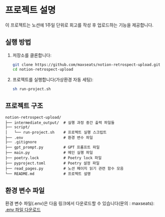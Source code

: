 # 프로젝트 설명

이 프로젝트는 노션에 1주일 단위로 회고를 작성 후 업로드하는 기능을 제공합니다.

## 실행 방법

1. 저장소를 클론합니다:
    ```bash
    git clone https://github.com/maxseats/notion-retrospect-upload.git
    cd notion-retrospect-upload
    ```

2. 프로젝트를 실행합니다(가상환경 자동 세팅):
    ```bash
    sh run-project.sh
    ```

## 프로젝트 구조
```
notion-retrospect-upload/
├── intermediate_output/  # 실행 과정 중간 출력 파일들
├── script/
│   └── run-project.sh    # 프로젝트 실행 스크립트
├── .env                  # 환경 변수 파일
├── .gitignore
├── gpt_prompt.py         # GPT 프롬프트 파일
├── main.py               # 메인 실행 파일
├── poetry.lock           # Poetry lock 파일
├── pyproject.toml        # Poetry 설정 파일
├── read_pages.py         # 노션 페이지 읽기 관련 함수 모음
└── README.md             # 프로젝트 설명
```

## 환경 변수 파일
환경 변수 파일(.env)은 다음 링크에서 다운로드할 수 있습니다(문의 : maxseats):
[.env 파일 다운로드](https://www.notion.so/1b20c76f6ccb8058bf97f75cbde32610?pvs=4)
